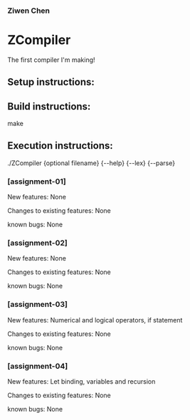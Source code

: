 ### Ziwen Chen
# ZCompiler

The first compiler I'm making!

## Setup instructions:

## Build instructions:
make

## Execution instructions:
./ZCompiler {optional filename} {--help} {--lex} {--parse}

### [assignment-01]
New features: None

Changes to existing features: None

known bugs: None

### [assignment-02]
New features: None

Changes to existing features: None

known bugs: None

### [assignment-03]
New features: Numerical and logical operators, if statement

Changes to existing features: None

known bugs: None

### [assignment-04]
New features: Let binding, variables and recursion

Changes to existing features: None

known bugs: None
